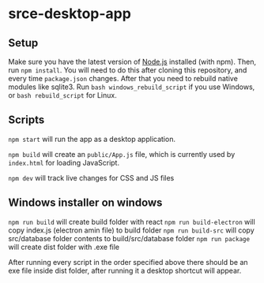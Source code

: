 # srce-desktop-app

## Setup

Make sure you have the latest version of [Node.js](https://nodejs.org/en/)
installed (with npm). Then, run `npm install`. You will need to do this after
cloning this repository, and every time `package.json` changes. After that you 
need to rebuild native modules like sqlite3. Run `bash windows_rebuild_script` 
if you use Windows, or `bash rebuild_script` for Linux. 

## Scripts

`npm start` will run the app as a desktop application.

`npm build` will create an `public/App.js` file, which is currently used by
`index.html` for loading JavaScript.

`npm dev` will track live changes for CSS and JS files

## Windows installer on windows

`npm run build` will create build folder with react
`npm run build-electron` will copy index.js (electron amin file) to build folder
`npm run build-src` will copy src/database folder contents to build/src/database folder
`npm run package` will create dist folder with .exe file

After running every script in the order specified above there should be an exe file 
inside dist folder, after running it a desktop shortcut will appear.
